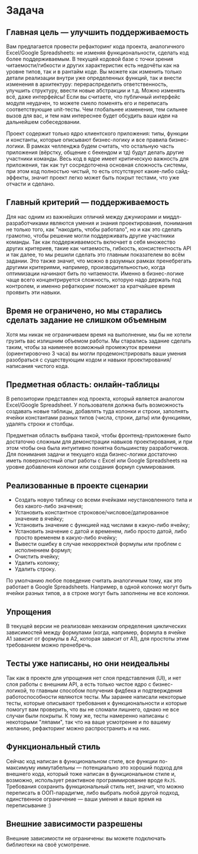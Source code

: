 # Задача

## Главная цель — улучшить поддерживаемость

Вам предлагается провести рефакторинг кода проекта, аналогичного Excel/Google Spreadsheets: не изменяя функциональности, сделать код более поддерживаемым. В текущей кодовой базе с точки зрения читаемости/гибкости и других характеристик есть недочёты как на уровне типов, так и в рантайм коде. Вы можете как изменить только детали реализации внутри уже определенных функций, так и внести изменения в архитектуру: перераспределить ответственность, улучшить структуру, ввести новые абстракции и т.д. Можно изменять всё, даже интерфейсы! Если вы считаете, что публичный интерфейс модуля неудачен, то можете смело поменять его и переписать соответствующие unit-тесты. Чем глобальнее изменения, тем сильнее вызов для вас, и тем нам интереснее будет обсудить ваши идеи на дальнейшем собеседовании.

Проект содержит только ядро клиентского приложения: типы, функции и константы, которые описывают бизнес-логику и все правила бизнес-логики. В рамках челленджа будем считать, что остальную часть приложения (вёрстку, общение с бекендом и тд) будут делать другие участники команды. Весь код в ядре имеет критическую важность для приложения, так как тут сосредоточена основная сложность системы, при этом код полностью чистый, то есть отсутствуют какие-либо сайд-эффекты, значит проект легко может быть покрыт тестами, что уже отчасти и сделано.

## Главный критерий — поддерживаемость

Для нас одним из важнейших отличий между джуниорами и миддл-разработчиками являются умения и знания проектирования, понимания не только того, как "накодить, чтобы работало", но и как это сделать грамотно, чтобы решение могли поддерживать другие участники команды. Так как поддерживаемость включает в себя множество других критериев, такие как читаемость, гибкость, консистентность API и так далее, то мы решили сделать это главным показателем во всём задании. Это также значит, что можно в разумных рамках пренебрегать другими критериями, например, производительностью, когда оптимизации начинают бить по читаемости. Именно в бизнес-логике чаще всего концентрируется сложность, которую надо держать под контролем, и именно рефаткоринг поможет за кратчайшее время проявить эти навыки.

## Время не ограничено, но мы старались сделать задание не слишком объемным

Хотя мы никак не ограничиваем время на выполнение, мы бы не хотели грузить вас излишним объемом работы. Мы старались задание сделать таким, чтобы за наименее возможный промежуток времени (ориентировочно 3 часа) вы могли продемонстрировать ваши умения разобраться с существующим кодом и навыки проектирования/написания чистого кода.

## Предметная область: онлайн-таблицы

В репозитории представлен код проекта, который является аналогом Excel/Google Spreadsheet. У пользователя должна быть возможность создавать новые таблицы, добавлять туда колонки и строки, заполнять ячейки константами разных типов (числа, строки, даты) или функциями, удалять строки и столбцы.

Предметная область выбрана такой, чтобы фронтенд-приложение было достаточно сложным для демонстрации навыков проектирования, и при этом чтобы она была интуитивно понятна большинству разработчиков. Для понимания задачи и текущего кода бизнес-логики достаточно иметь поверхностный опыт работы с Excel или Google Spreadsheets на уровне добавления колонки или создания формул суммирования.

## Реализованные в проекте сценарии

- Создать новую таблицу со всеми ячейками неустановленного типа и без какого-либо значения;
- Установить константное строковое/числовое/датированное значение в ячейку;
- Установить значение с функцией над числами в какую-либо ячейку;
- Установить значение с датой и временем, либо просто датой, либо просто временем в какую-либо ячейку;
- Вывести ошибку в случае некорректной формулы или проблем с исполнением формул;
- Очистить ячейку;
- Удалить колонку;
- Удалить строку.

По умолчанию любое поведение считать аналогичным тому, как это работает в Google Spreadsheets. Например, в одной колонке могут быть ячейки разных типов, а в строке могут быть заполнены не все колонки.

## Упрощения

В текущей версии не реализован механизм определения циклических зависимостей между формулами (когда, например, формула в ячейке A1 зависит от формулы в A2, которая зависит от A1), для простоты этим требованием можно пренебречь.

## Тесты уже написаны, но они неидеальны

Так как в проекте для упрощения нет слоя представления (UI), и нет слоя работы с внешним API, а есть только чистое ядро с бизнес-логикой, то главным способом получения фидбека и подтверждения работоспособности являются тесты. Мы заранее написали некоторые тесты, которые описывают требования к функциональности и которые помогут вам проверить, что вы не сломали лишнего, однако не все случаи были покрыты. К тому же, тесты намеренно написаны с некоторыми "ляпами", так что на ваше усмотрение и по вашему желанию, рефакторинг можно распространить и на них.

## Функциональный стиль

Сейчас код написан в функциональном стиле, все функции по-максимуму иммутабельны — потенциально это хороший подход для внешнего кода, который тоже написан в функциональном стиле и, возможно, использует реактивное программирование вроде `RxJS`. Требования сохранить функциональный стиль нет, значит, что можно переписать в ООП-парадигме, либо выбрать любой другой подход, единственное ограничение — ваши умения и ваше время на переписывание :)

## Внешние зависимости разрешены

Внешние зависимости не ограничены: вы можете подключать библиотеки на своё усмотрение.
